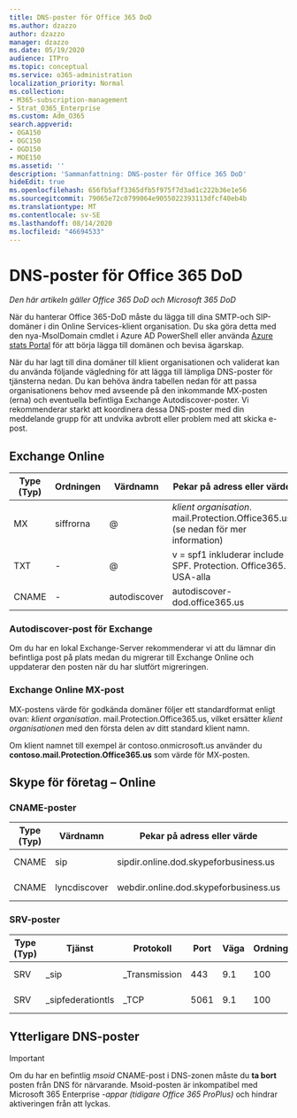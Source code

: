 ```yaml
---
title: DNS-poster för Office 365 DoD
ms.author: dzazzo
author: dzazzo
manager: dzazzo
ms.date: 05/19/2020
audience: ITPro
ms.topic: conceptual
ms.service: o365-administration
localization_priority: Normal
ms.collection:
- M365-subscription-management
- Strat_O365_Enterprise
ms.custom: Adm_O365
search.appverid:
- OGA150
- OGC150
- OGD150
- MOE150
ms.assetid: ''
description: 'Sammanfattning: DNS-poster för Office 365 DoD'
hideEdit: true
ms.openlocfilehash: 656fb5aff3365dfb5f975f7d3ad1c222b36e1e56
ms.sourcegitcommit: 79065e72c0799064e9055022393113dfcf40eb4b
ms.translationtype: MT
ms.contentlocale: sv-SE
ms.lasthandoff: 08/14/2020
ms.locfileid: "46694533"
---
```

# <a name="dns-records-for-office-365-dod"></a>DNS-poster för Office 365 DoD

*Den här artikeln gäller Office 365 DoD och Microsoft 365 DoD*

När du hanterar Office 365-DoD måste du lägga till dina SMTP-och SIP-domäner i din Online Services-klient organisation.  Du ska göra detta med den nya-MsolDomain cmdlet i Azure AD PowerShell eller använda [Azure stats Portal](https://portal.azure.us) för att börja lägga till domänen och bevisa ägarskap.

När du har lagt till dina domäner till klient organisationen och validerat kan du använda följande vägledning för att lägga till lämpliga DNS-poster för tjänsterna nedan.  Du kan behöva ändra tabellen nedan för att passa organisationens behov med avseende på den inkommande MX-posten (erna) och eventuella befintliga Exchange Autodiscover-poster.  Vi rekommenderar starkt att koordinera dessa DNS-poster med din meddelande grupp för att undvika avbrott eller problem med att skicka e-post.

## <a name="exchange-online"></a>Exchange Online

| Type (Typ) | Ordningen | Värdnamn | Pekar på adress eller värde | TTL |
| --- | --- | --- | --- | --- |
| MX | siffrorna | @ | *klient organisation*. mail.Protection.Office365.us (se nedan för mer information) | 1 timme |
| TXT | - | @ | v = spf1 inkluderar include SPF. Protection. Office365. USA-alla | 1 timme |
| CNAME | - | autodiscover | autodiscover-dod.office365.us | 1 timme |

### <a name="exchange-autodiscover-record"></a>Autodiscover-post för Exchange

Om du har en lokal Exchange-Server rekommenderar vi att du lämnar din befintliga post på plats medan du migrerar till Exchange Online och uppdaterar den posten när du har slutfört migreringen.

### <a name="exchange-online-mx-record"></a>Exchange Online MX-post

MX-postens värde för godkända domäner följer ett standardformat enligt ovan: *klient organisation*. mail.Protection.Office365.us, vilket ersätter *klient organisationen* med den första delen av ditt standard klient namn.

Om klient namnet till exempel är contoso.onmicrosoft.us använder du **contoso.mail.Protection.Office365.us** som värde för MX-posten.

## <a name="skype-for-business-online"></a>Skype för företag – Online

### <a name="cname-records"></a>CNAME-poster

| Type (Typ) | Värdnamn | Pekar på adress eller värde | TTL |
| --- | --- | --- | --- |
| CNAME | sip | sipdir.online.dod.skypeforbusiness.us | 1 timme |
| CNAME | lyncdiscover | webdir.online.dod.skypeforbusiness.us | 1 timme | 

### <a name="srv-records"></a>SRV-poster

| Type (Typ) | Tjänst | Protokoll | Port | Väga | Ordningen | Namn | Mål | TTL |
| --- | --- | --- | --- | --- | --- | --- | --- | --- |
| SRV | \_sip | \_Transmission | 443 | 9.1 | 100 | @ | sipdir.online.dod.skypeforbusiness.us | 1 timme |
| SRV | \_sipfederationtls | \_TCP | 5061 | 9.1 | 100 | @ | sipfed.online.dod.skypeforbusiness.us | 1 timme |

## <a name="additional-dns-records"></a>Ytterligare DNS-poster

> [!IMPORTANT]
> Om du har en befintlig *msoid* CNAME-post i DNS-zonen måste du **ta bort** posten från DNS för närvarande.  Msoid-posten är inkompatibel med Microsoft 365 Enterprise *-appar (tidigare Office 365 ProPlus)* och hindrar aktiveringen från att lyckas.
